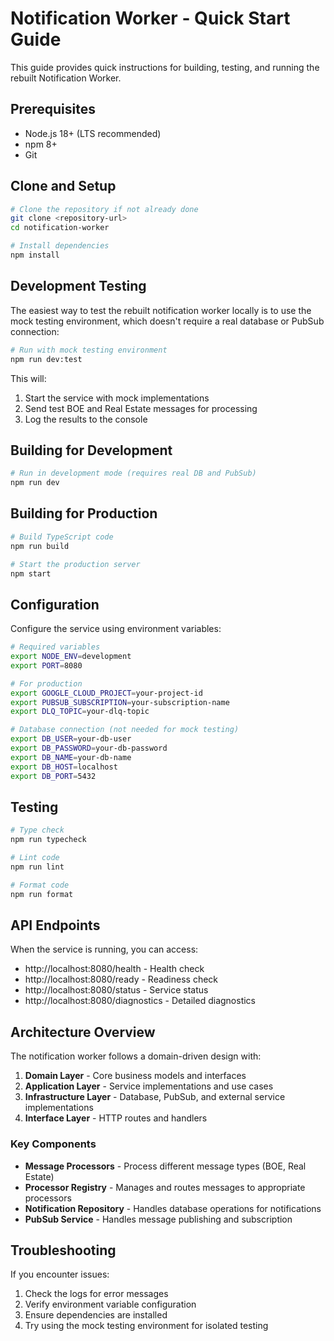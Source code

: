 # Notification Worker - Quick Start Guide

This guide provides quick instructions for building, testing, and running the rebuilt Notification Worker.

## Prerequisites

- Node.js 18+ (LTS recommended)
- npm 8+
- Git

## Clone and Setup

```bash
# Clone the repository if not already done
git clone <repository-url>
cd notification-worker

# Install dependencies
npm install
```

## Development Testing

The easiest way to test the rebuilt notification worker locally is to use the mock testing environment, which doesn't require a real database or PubSub connection:

```bash
# Run with mock testing environment
npm run dev:test
```

This will:
1. Start the service with mock implementations
2. Send test BOE and Real Estate messages for processing
3. Log the results to the console

## Building for Development

```bash
# Run in development mode (requires real DB and PubSub)
npm run dev
```

## Building for Production

```bash
# Build TypeScript code
npm run build

# Start the production server
npm start
```

## Configuration

Configure the service using environment variables:

```bash
# Required variables
export NODE_ENV=development
export PORT=8080

# For production
export GOOGLE_CLOUD_PROJECT=your-project-id
export PUBSUB_SUBSCRIPTION=your-subscription-name
export DLQ_TOPIC=your-dlq-topic

# Database connection (not needed for mock testing)
export DB_USER=your-db-user
export DB_PASSWORD=your-db-password
export DB_NAME=your-db-name
export DB_HOST=localhost
export DB_PORT=5432
```

## Testing

```bash
# Type check
npm run typecheck

# Lint code
npm run lint

# Format code
npm run format
```

## API Endpoints

When the service is running, you can access:

- http://localhost:8080/health - Health check
- http://localhost:8080/ready - Readiness check
- http://localhost:8080/status - Service status
- http://localhost:8080/diagnostics - Detailed diagnostics

## Architecture Overview

The notification worker follows a domain-driven design with:

1. **Domain Layer** - Core business models and interfaces
2. **Application Layer** - Service implementations and use cases
3. **Infrastructure Layer** - Database, PubSub, and external service implementations
4. **Interface Layer** - HTTP routes and handlers

### Key Components

- **Message Processors** - Process different message types (BOE, Real Estate)
- **Processor Registry** - Manages and routes messages to appropriate processors
- **Notification Repository** - Handles database operations for notifications
- **PubSub Service** - Handles message publishing and subscription

## Troubleshooting

If you encounter issues:

1. Check the logs for error messages
2. Verify environment variable configuration
3. Ensure dependencies are installed
4. Try using the mock testing environment for isolated testing
